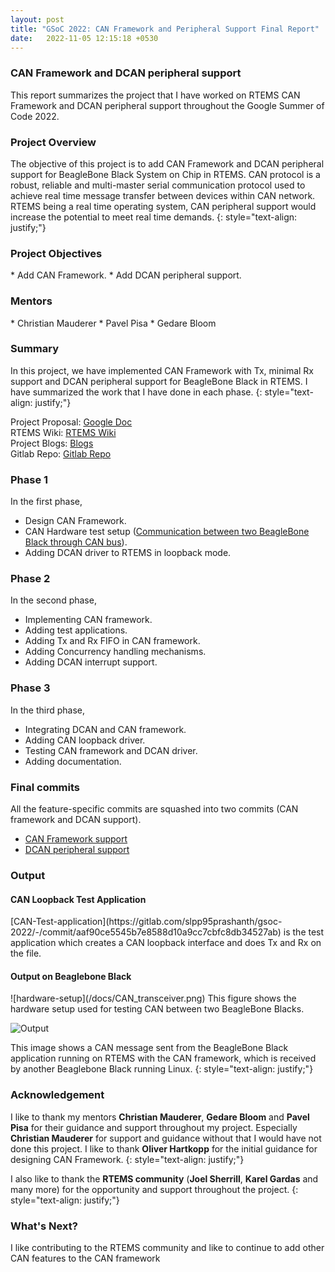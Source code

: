 ```yaml
---
layout: post
title: "GSoC 2022: CAN Framework and Peripheral Support Final Report"
date:   2022-11-05 12:15:18 +0530
---
```


<h3>CAN Framework and DCAN peripheral support</h3>
This report summarizes the project that I have worked on RTEMS CAN Framework and DCAN
peripheral support throughout the Google Summer of Code 2022.
<!-- To center align text -->
<!-- {: style="color:gray; font-size: 80%; text-align: center;"} -->

<h3>Project Overview</h3>
The objective of this project is to add CAN Framework and DCAN peripheral support for BeagleBone Black System on Chip in 
RTEMS. CAN protocol is a robust, reliable and multi-master serial communication protocol 
used to achieve real time message transfer between devices within CAN network. 
RTEMS being a real time operating system, CAN peripheral support would increase 
the potential to meet real time demands.
{: style="text-align: justify;"}

<h3>Project Objectives</h3>
* Add CAN Framework.
* Add DCAN peripheral support.

<h3>Mentors</h3>
* Christian Mauderer
* Pavel Pisa
* Gedare Bloom

<h3>Summary</h3>
In this project, we have implemented CAN Framework with Tx, minimal Rx support and 
DCAN peripheral support for BeagleBone Black in RTEMS. I have summarized the work that I have done 
in each phase.
{: style="text-align: justify;"}

Project Proposal: [Google Doc](https://docs.google.com/document/d/1Y5zEsBzDGMaRENj_JCyVGQnAc7dhVZSx-ve06Uawhys/edit) <br>
RTEMS Wiki: [RTEMS Wiki]() <br>
Project Blogs: [Blogs](https://common-logs.github.io/docs/) <br>
Gitlab Repo: [Gitlab Repo](https://gitlab.com/slpp95prashanth/gsoc-2022/-/tree/can-dev-squashed1) <br>

<h3>Phase 1</h3>
In the first phase,

* Design CAN Framework.
* CAN Hardware test setup ([Communication between two BeagleBone Black through CAN bus](https://common-logs.github.io/docs/2022/06/25/Connecting-two-CAN-nodes.html)).
* Adding DCAN driver to RTEMS in loopback mode.

<h3>Phase 2</h3>
In the second phase,

* Implementing CAN framework.
* Adding test applications.
* Adding Tx and Rx FIFO in CAN framework.
* Adding Concurrency handling mechanisms.
* Adding DCAN interrupt support.

<h3>Phase 3</h3>
In the third phase,

* Integrating DCAN and CAN framework.
* Adding CAN loopback driver.
* Testing CAN framework and DCAN driver.
* Adding documentation.

<h3>Final commits</h3>
All the feature-specific commits are squashed into two commits (CAN framework and DCAN support).

* [CAN Framework support](https://github.com/RTEMS/rtems/commit/cd91b37dce728b372f164355719a4e601e12e7b3)
* [DCAN peripheral support](https://github.com/RTEMS/rtems/commit/26d50bdfb601b9ef71ec2b30d2d9467c2437f443)

<h3>Output</h3>
<h4>CAN Loopback Test Application</h4>
[CAN-Test-application](https://gitlab.com/slpp95prashanth/gsoc-2022/-/commit/aaf90ce5545b7e8588d10a9cc7cbfc8db34527ab) is the 
test application which creates a CAN loopback interface and does Tx and Rx on the file.

<h4>Output on Beaglebone Black</h4>
![hardware-setup](/docs/CAN_transceiver.png)
This figure shows the hardware setup used for testing CAN between two BeagleBone Blacks.

![Output](/docs/candump-output.png)
<br>

This image shows a CAN message sent from the BeagleBone Black application running on RTEMS with the CAN framework, which is received by another
Beaglebone Black running Linux.
{: style="text-align: justify;"}

<h3>Acknowledgement</h3>
I like to thank my mentors <b>Christian Mauderer</b>, <b>Gedare Bloom</b> and <b>Pavel Pisa</b> for their guidance
and support throughout my project. Especially <b>Christian Mauderer</b> for support and guidance without that
I would have not done this project. I like to thank <b>Oliver Hartkopp</b> for the initial guidance for designing
CAN Framework.
{: style="text-align: justify;"}

I also like to thank the <b>RTEMS community</b> (<b>Joel Sherrill</b>, <b>Karel Gardas</b> and many more) for the opportunity and support throughout the project.
{: style="text-align: justify;"}

<h3>What's Next?</h3>

I like contributing to the RTEMS community and like to continue to add other CAN features
to the CAN framework
